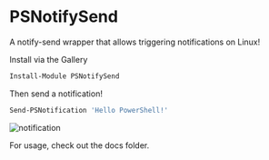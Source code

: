 # PSNotifySend

A notify-send wrapper that allows triggering notifications on Linux!

Install via the Gallery
```powershell
Install-Module PSNotifySend
```

Then send a notification!
```powershell
Send-PSNotification 'Hello PowerShell!'
```

![notification](https://pbs.twimg.com/media/Drk1r2OV4AAfo7q.jpg:large)

For usage, check out the docs folder.
